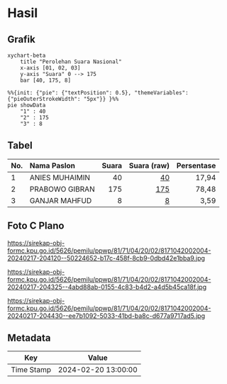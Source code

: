 # Hasil

## Grafik

```mermaid
xychart-beta
    title "Perolehan Suara Nasional"
    x-axis [01, 02, 03]
    y-axis "Suara" 0 --> 175
    bar [40, 175, 8]
```

```mermaid
%%{init: {"pie": {"textPosition": 0.5}, "themeVariables": {"pieOuterStrokeWidth": "5px"}} }%%
pie showData
    "1" : 40
    "2" : 175
    "3" : 8
```

## Tabel

| No. | Nama Paslon    | Suara | Suara (raw) | Persentase |
|:--- |:-------------- | -----:| -----------:| ----------:|
| 1   | ANIES MUHAIMIN | 40    | [40][p-1]   | 17,94      |
| 2   | PRABOWO GIBRAN | 175   | [175][p-2]  | 78,48      |
| 3   | GANJAR MAHFUD  | 8     | [8][p-3]    | 3,59       |


[p-1]: https://github.com/gigit-pemilu/pemilu-2024/blob/main/pilpres/hitung-suara/sub/81-maluku/sub/71-kota-ambon/sub/04-teluk-ambon/sub/2002-poka/sub/004-tps/sub/paslon-1.txt
[p-2]: https://github.com/gigit-pemilu/pemilu-2024/blob/main/pilpres/hitung-suara/sub/81-maluku/sub/71-kota-ambon/sub/04-teluk-ambon/sub/2002-poka/sub/004-tps/sub/paslon-2.txt
[p-3]: https://github.com/gigit-pemilu/pemilu-2024/blob/main/pilpres/hitung-suara/sub/81-maluku/sub/71-kota-ambon/sub/04-teluk-ambon/sub/2002-poka/sub/004-tps/sub/paslon-3.txt

## Foto C Plano

https://sirekap-obj-formc.kpu.go.id/5626/pemilu/ppwp/81/71/04/20/02/8171042002004-20240217-204120--50224652-b17c-458f-8cb9-0dbd42e1bba9.jpg

https://sirekap-obj-formc.kpu.go.id/5626/pemilu/ppwp/81/71/04/20/02/8171042002004-20240217-204325--4abd88ab-0155-4c83-b4d2-a4d5b45ca18f.jpg

https://sirekap-obj-formc.kpu.go.id/5626/pemilu/ppwp/81/71/04/20/02/8171042002004-20240217-204430--ee7b1092-5033-41bd-ba8c-d677a9717ad5.jpg


## Metadata

| Key        | Value               |
| ---------- | ------------------- |
| Time Stamp | 2024-02-20 13:00:00 |



